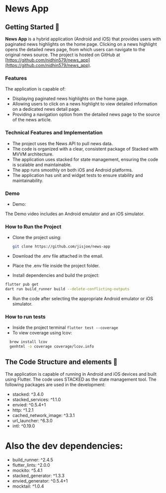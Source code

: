 # News App

## Getting Started :rocket:

**News App** is a hybrid application (Android and iOS) that provides users with paginated news highlights on the home page. Clicking on a news highlight opens the detailed news page, from which users can navigate to the original news source. The project is hosted on GitHub at [https://github.com/nidhin579/news_app](https://github.com/nidhin579/news_app).

### Features

The application is capable of:
- Displaying paginated news highlights on the home page.
- Allowing users to click on a news highlight to view detailed information on a dedicated news detail page.
- Providing a navigation option from the detailed news page to the source of the news article.


### Technical Features and Implementation

- The project uses the News API to pull news data.
- The code is organized with a clear, consistent package of Stacked with MVVM architecture.
- The application uses stacked for state management, ensuring the code is scalable and maintainable.
- The app runs smoothly on both iOS and Android platforms.
- The application has unit and widget tests to ensure stability and maintainability.

### Demo

- Demo:

The Demo video includes an Android emulator and an iOS simulator.



### How to Run the Project

- Clone the project using:
  ```sh
  git clone https://github.com/jisjoe/news-app
  ```
- Download the .env file attached in the email.
- Place the .env file inside the project folder.

- Install dependencies and build the project:
```sh
flutter pub get
dart run build_runner build --delete-conflicting-outputs
```
- Run the code after selecting the appropriate Android emulator or iOS simulator.

### How to run tests

- Inside the project terminal ```flutter test --coverage```
- To view coverage using lcov:
```sh
  brew install lcov
  genhtml -o coverage coverage/lcov.info
```

## The Code Structure and elements :abcd:
The application is capable of running in Android and iOS devices and built using Flutter. The code uses STACKED as the state management tool.
The following packages are used in the development:
* stacked: ^3.4.0
* stacked_services: ^1.1.0
* envied: ^0.5.4+1
* http: ^1.2.1
* cached_network_image: ^3.3.1
* url_launcher: ^6.3.0
* intl: ^0.19.0

# Also the dev dependencies:

* build_runner: ^2.4.5
* flutter_lints: ^2.0.0
* mockito: ^5.4.1
* stacked_generator: ^1.3.3
* envied_generator: ^0.5.4+1
* mocktail: ^1.0.4